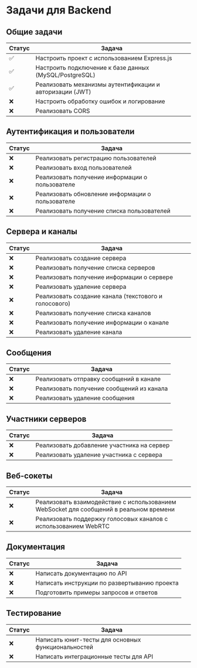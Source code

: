 # Задачи для Backend

## Общие задачи

| Статус   | Задача                                                                           |
|----------|----------------------------------------------------------------------------------|
| ✅       | Настроить проект с использованием Express.js                                      |
| ✅       | Настроить подключение к базе данных (MySQL/PostgreSQL)                          |
| ✅       | Реализовать механизмы аутентификации и авторизации (JWT)                        |
| ❌       | Настроить обработку ошибок и логирование                                         |
| ❌       | Реализовать CORS                                                                 |

## Аутентификация и пользователи

| Статус   | Задача                                                                           |
|----------|----------------------------------------------------------------------------------|
| ❌       | Реализовать регистрацию пользователей                                             |
| ❌       | Реализовать вход пользователей                                                   |
| ❌       | Реализовать получение информации о пользователе                                   |
| ❌       | Реализовать обновление информации о пользователе                                  |
| ❌       | Реализовать получение списка пользователей                                         |

## Сервера и каналы

| Статус   | Задача                                                                           |
|----------|----------------------------------------------------------------------------------|
| ❌       | Реализовать создание сервера                                                      |
| ❌       | Реализовать получение списка серверов                                            |
| ❌       | Реализовать получение информации о сервере                                        |
| ❌       | Реализовать удаление сервера                                                      |
| ❌       | Реализовать создание канала (текстового и голосового)                            |
| ❌       | Реализовать получение списка каналов                                             |
| ❌       | Реализовать получение информации о канале                                         |
| ❌       | Реализовать удаление канала                                                       |

## Сообщения

| Статус   | Задача                                                                           |
|----------|----------------------------------------------------------------------------------|
| ❌       | Реализовать отправку сообщений в канале                                          |
| ❌       | Реализовать получение сообщений из канала                                        |
| ❌       | Реализовать удаление сообщения                                                    |

## Участники серверов

| Статус   | Задача                                                                           |
|----------|----------------------------------------------------------------------------------|
| ❌       | Реализовать добавление участника на сервер                                       |
| ❌       | Реализовать удаление участника с сервера                                         |

## Веб-сокеты

| Статус   | Задача                                                                           |
|----------|----------------------------------------------------------------------------------|
| ❌       | Реализовать взаимодействие с использованием WebSocket для сообщений в реальном времени |
| ❌       | Реализовать поддержку голосовых каналов с использованием WebRTC                  |

## Документация

| Статус   | Задача                                                                           |
|----------|----------------------------------------------------------------------------------|
| ❌       | Написать документацию по API                                                    |
| ❌       | Написать инструкции по развертыванию проекта                                     |
| ❌       | Подготовить примеры запросов и ответов                                           |

## Тестирование

| Статус   | Задача                                                                           |
|----------|----------------------------------------------------------------------------------|
| ❌       | Написать юнит-тесты для основных функциональностей                               |
| ❌       | Написать интеграционные тесты для API                                           |
